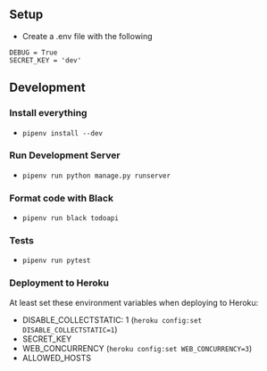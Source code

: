 ## Setup

* Create a .env file with the following

```
DEBUG = True
SECRET_KEY = 'dev'
```

## Development

### Install everything
* `pipenv install --dev`

### Run Development Server
* `pipenv run python manage.py runserver`

### Format code with Black
* `pipenv run black todoapi`

### Tests
* `pipenv run pytest`

### Deployment to Heroku

At least set these environment variables when deploying to Heroku:
* DISABLE_COLLECTSTATIC: 1 (`heroku config:set DISABLE_COLLECTSTATIC=1`)
* SECRET_KEY
* WEB_CONCURRENCY (`heroku config:set WEB_CONCURRENCY=3`)
* ALLOWED_HOSTS
